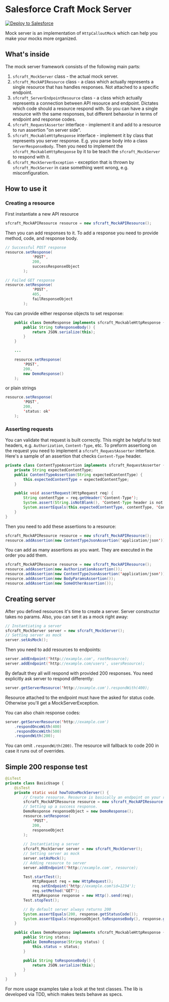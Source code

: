 # Salesforce Craft Mock Server

<a href="https://githubsfdeploy.herokuapp.com?owner=nchursin&repo=sfcraft-mock-server&ref=master">
  <img alt="Deploy to Salesforce"
       src="https://raw.githubusercontent.com/afawcett/githubsfdeploy/master/deploy.png">
</a>

Mock server is an implementation of `HttpCalloutMock` which can help you make your mocks more organized.

## What's inside

The mock server framework consists of the following main parts:

1. `sfcraft_MockServer` class - the actual mock server.
1. `sfcraft_MockAPIResource` class - a class which actually represents a single resource that has handles responses. Not attached to a specific endpoint.
1. `sfcraft_ServerEndpointResource` class - a class which actually represents a connection between API resource and endpoint. Dictates which code should a resource respond with. So you can have a single resource with the same responses, but different behavoiur in terms of endpoint and response codes.
1. `sfcraft_RequestAsserter` interface - implement it and add to a resource to run assertion "on server side".
1. `sfcraft_MockableHttpResponse` interface - implement it by class that represents you server response. E.g. you parse body into a class `ServerResponseBody`. Then you need to implement the `sfcraft_MockableHttpResponse` by it to be teach the `sfcraft_MockServer` to respond with it.
1. `sfcraft_MockServerException` - exception that is thrown by `sfcraft_MockServer` in case something went wrong, e.g. misconfiguration.

## How to use it

### Creating a resource

First instantiate a new API resource

```java
sfcraft_MockAPIResource resource = new sfcraft_MockAPIResource();
```

Then you can add responses to it. To add a response you need to provide method, code, and response body.

```java
// Successful POST response
resource.setResponse(
            'POST',
            200,
            successResponseObject
        );

// Failed GET response
resource.setResponse(
            'POST',
            405,
            failResponseObject
        );
```

You can provide either response objects to set response:
```java
    public class DemoResponse implements sfcraft_MockableHttpResponse {
        public String toResponseBody() {
            return JSON.serialize(this);
        }
    }

    ...

    resource.setResponse(
        'POST',
        200,
        new DemoResponse()
    );
```
or plain strings
```java
resource.setResponse(
        'POST',
        200,
        'status: ok'
    );
```

### Asserting requests
You can validate that request is built correctly. This might be helpful to test headers, e.g. `Authorization`, `Content-Type`, etc. To preform assertiong on the request you need to implement a `sfcraft_RequestAsserter` interface. Here's a sample of an assertion that checks `Content-Type` header.

```java
private class ContentTypeAssertion implements sfcraft_RequestAsserter {
    private String expectedContentType;
    public ContentTypeAssertion(String expectedContentType) {
        this.expectedContentType = expectedContentType;
    }

    public void assertRequest(HttpRequest req) {
        String contentType = req.getHeader('Content-Type');
        System.assert(String.isNotBlank(), 'Content-Type header is not set')
        System.assertEquals(this.expectedContentType, contentType, 'Content-Type is different from expected');
    }
}
```

Then you need to add these assertions to a resource:
```java
sfcraft_MockAPIResource resource = new sfcraft_MockAPIResource();
resource.addAssertion(new ContentTypeJsonAssertion('application/json'));
```

You can add as many assertions as you want. They are executed in the order you add them.

```java
sfcraft_MockAPIResource resource = new sfcraft_MockAPIResource();
resource.addAssertion(new AuthorizationAssertion());
resource.addAssertion(new ContentTypeJsonAssertion('application/json'));
resource.addAssertion(new BodyParamsAssertion());
resource.addAssertion(new SomeOtherAssertion());
```

## Creating server

After you defined resources it's time to create a server. Server constructor takes no params. Also, you can set it as a mock right away:

```java
// Instantiating a server
sfcraft_MockServer server = new sfcraft_MockServer();
// Setting server as mock
server.setAsMock();
```

Then you need to add resources to endpoints:
```java
server.addEndpoint('http://example.com', rootResource);
server.addEndpoint('http://example.com/users', usersResource);
```

By default they all will respond with provided 200 responses. You need explicitly ask server to respond differently:

```java
server.getServerResource('http://example.com').respondWith(400);
```

Resource attached to the endpoint must have the asked for status code. Otherwise you'll get a MockServerException.

You can also chain response codes:
```java
server.getServerResource('http://example.com')
    .respondOnceWith(400)
    .respondOnceWith(500)
    .respondWith(200);
```
You can omit `.respondWith(200)`. The resource will fallback to code 200 in case it runs out of overrides.

## Simple 200 response test

```java
@isTest
private class BasicUsage {
    @isTest
    private static void howToUseMockServer() {
        // Create resourse. Resource is basically an endpoint on your real server
        sfcraft_MockAPIResource resource = new sfcraft_MockAPIResource();
        // Setting up a success response.
        DemoResponse responseObject = new DemoResponse();
        resource.setResponse(
            'POST',
            200,
            responseObject
        );
        
        // Instantiating a server
        sfcraft_MockServer server = new sfcraft_MockServer();
        // Setting server as mock
        server.setAsMock();
        // Adding resource to server
        server.addEndpoint('http://example.com', resource);

        Test.startTest();
            HttpRequest req = new HttpRequest();
            req.setEndpoint('http://example.com?id=1234');
            req.setMethod('GET');
            HttpResponse response = new Http().send(req);
        Test.stopTest();

        // By default server always returns 200
        System.assertEquals(200, response.getStatusCode());
        System.assertEquals(responseObject.toResponseBody(), response.getBody());
    }

    public class DemoResponse implements sfcraft_MockableHttpResponse {
        public String status;
        public DemoResponse(String status) {
            this.status = status;
        }

        public String toResponseBody() {
            return JSON.serialize(this);
        }
    }
}
```

For more usage examples take a look at the test classes. The lib is developed via TDD, which makes tests behave as specs.
